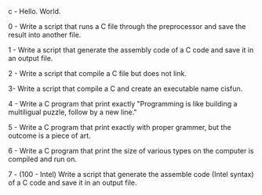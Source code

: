 c - Hello. World.



0 - Write a script that runs a C file through the preprocessor and save the result into another file.



1 - Write a script that generate the assembly code of a C code and save it in an output file.



2 - Write a script that compile a C file but does not link.



3- Write a script that compile a C and create an executable name cisfun.



4 - Write a C program that print exactly "Programming is like building a multiligual puzzle, follow by a new line."



5 - Write a C program that print exactly with proper grammer, but the outcome is a piece of art.



6 - Write a C program that print the size of various types on the computer is compiled and run on.



7 - (100 - Intel) Write a script that generate the assemble code (Intel syntax) of a C code and save it in an output file.

